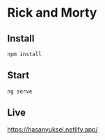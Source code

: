 # Rick and Morty

## Install

```
npm install
```

## Start

```
ng serve
``` 

## Live

https://hasanyuksel.netlify.app/

